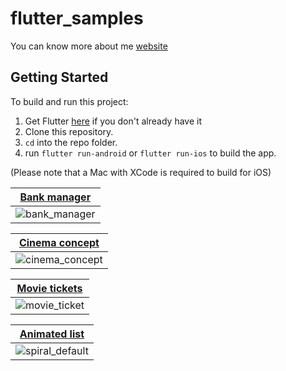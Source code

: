 # flutter_samples

You can know more about me [website](https://oscarviana20.github.io/)

## Getting Started
To build and run this project:

1. Get Flutter [here](https://flutter.dev) if you don't already have it
2. Clone this repository.
3. `cd` into the repo folder.
4. run `flutter run-android` or `flutter run-ios` to build the app.

(Please note that a Mac with XCode is required to build for iOS)

|   [**Bank manager**](https://github.com/OscarViana20/flutter_samples/tree/main/lib/src/dribbble_sample/bank_manager)  |
|------------|
|  ![bank_manager](https://github.com/user-attachments/assets/24cbed29-657f-4a30-ab61-44e46653a0db)  |

|   [**Cinema concept**](https://github.com/OscarViana20/flutter_samples/tree/main/lib/src/dribbble_sample/cinema_concept)  |
|------------|
|  ![cinema_concept](https://github.com/user-attachments/assets/e6259d6d-934c-4e2d-978c-2f9640e18705)  |

|   [**Movie tickets**](https://github.com/OscarViana20/flutter_samples/tree/main/lib/src/dribbble_sample/movie_tickets)  |
|------------|
|  ![movie_ticket](https://github.com/user-attachments/assets/d37b2f62-9cbb-4303-b7cf-2b74a0fdaee5)  |

|   [**Animated list**](https://github.com/OscarViana20/flutter_samples/tree/main/lib/src/app_challenge/animated_list)  |
|------------|
|  ![spiral_default](https://github.com/user-attachments/assets/be04e034-73e6-4197-8941-de9046253207)  |  ![spiral_custom](https://github.com/user-attachments/assets/6bafdc80-7c05-4f8a-b27f-82bc5102bf9d)  |  ![fade](https://github.com/user-attachments/assets/8fa48275-7343-4e15-881d-063f7fc33a12)  |
